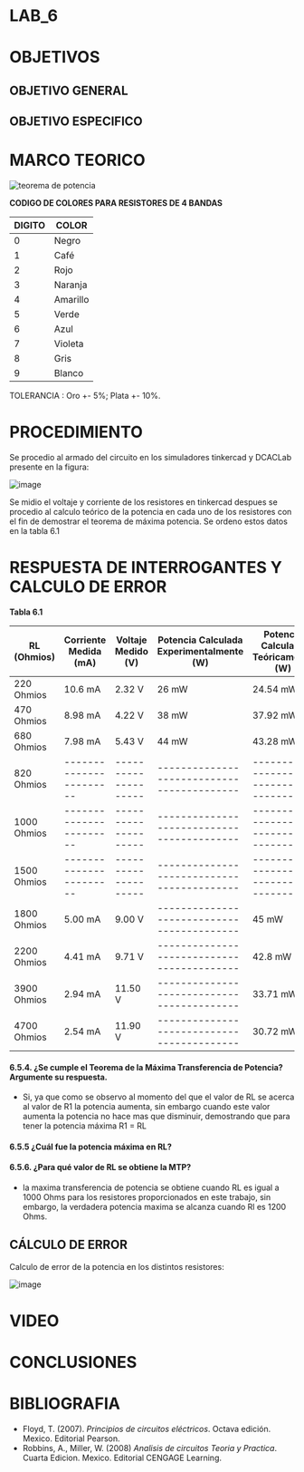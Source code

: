 # LAB_6

# OBJETIVOS

## OBJETIVO GENERAL 
 

## OBJETIVO ESPECIFICO


# MARCO TEORICO

![teorema de potencia](https://user-images.githubusercontent.com/93361435/148871802-5b3d6a8b-b4f9-4f48-a644-7f0e7d0f9d33.jpg)

**CODIGO DE COLORES PARA RESISTORES DE 4 BANDAS** 

| DIGITO | COLOR |
|--------|------------|
| 0 | Negro |
| 1 | Café |
| 2 | Rojo |
| 3 | Naranja |
| 4 | Amarillo |
| 5 | Verde |
| 6 | Azul |
| 7 | Violeta |
| 8 | Gris |
| 9 | Blanco |

TOLERANCIA : Oro +- 5%; Plata +- 10%.


# PROCEDIMIENTO

Se procedio al armado del circuito en los simuladores tinkercad y DCACLab presente en la figura: 

![image](https://user-images.githubusercontent.com/93361435/148960620-a8784434-38d4-41aa-b48c-a9642f0e8ee4.png)

Se midio el voltaje y corriente de los resistores en tinkercad despues se procedio al calculo teórico de la potencia en cada uno de los resistores con el fin de demostrar el teorema de máxima potencia. Se ordeno estos datos en la tabla 6.1

# RESPUESTA DE INTERROGANTES Y CALCULO DE ERROR

**Tabla 6.1**

| RL (Ohmios) | Corriente Medida (mA) | Voltaje Medido (V) | Potencia Calculada Experimentalmente (W) | Potencia Calculada Teóricamente (W) | 
|-------------|-----------------------|--------------------|------------------------------------------|-------------------------------------|
| 220 Ohmios | 10.6 mA | 2.32 V | 26 mW | 24.54 mW |
| 470 Ohmios | 8.98 mA | 4.22 V | 38 mW | 37.92 mW |
| 680 Ohmios | 7.98 mA | 5.43 V | 44 mW | 43.28 mW |
| 820 Ohmios |-----------------------|--------------------|------------------------------------------|-------------------------------------|
| 1000 Ohmios |-----------------------|--------------------|------------------------------------------|-------------------------------------|
| 1500 Ohmios |-----------------------|--------------------|------------------------------------------|-------------------------------------|
| 1800 Ohmios |  5.00 mA |  9.00 V |------------------------------------------|  45 mW |
| 2200 Ohmios |  4.41 mA |  9.71 V |------------------------------------------|  42.8 mW |
| 3900 Ohmios |  2.94 mA |  11.50 V |------------------------------------------|  33.71 mW |
| 4700 Ohmios |  2.54 mA |  11.90 V |------------------------------------------|  30.72 mW |


#### 6.5.4. ¿Se cumple el Teorema de la Máxima Transferencia de Potencia? Argumente su respuesta.

- Si, ya que como se observo al momento del que el valor de RL se acerca al valor de R1 la potencia aumenta, sin embargo cuando este valor aumenta la potencia no hace mas que disminuir, demostrando que para tener la potencia máxima R1 = RL  

#### 6.5.5 ¿Cuál fue la potencia máxima en RL?



#### 6.5.6. ¿Para qué valor de RL se obtiene la MTP?

- la maxima transferencia de potencia se obtiene cuando RL es igual a 1000 Ohms para los resistores proporcionados en este trabajo, sin embargo, la verdadera potencia maxima se alcanza cuando Rl es 1200 Ohms.


## CÁLCULO DE ERROR

Calculo de error de la potencia en los distintos resistores: 

![image](https://user-images.githubusercontent.com/93361435/149404872-9701c2a5-5936-4c94-a775-aad7472dbd80.png)



# VIDEO


# CONCLUSIONES


# BIBLIOGRAFIA

- Floyd, T. (2007). *Principios de circuitos eléctricos*. Octava edición. Mexico. Editorial Pearson.
- Robbins, A., Miller, W. (2008) *Analisis de circuitos Teoria y Practica*. Cuarta Edicion. Mexico. Editorial CENGAGE Learning.

